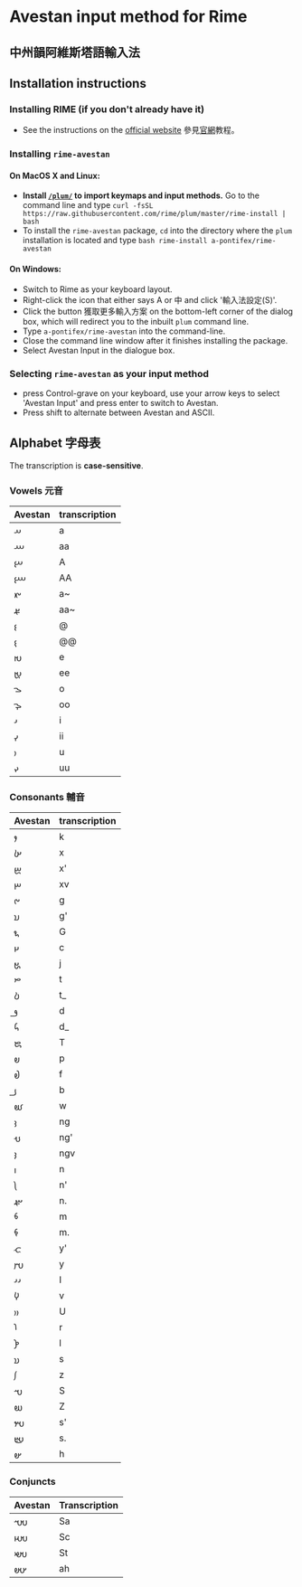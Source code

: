 # Avestan input method for Rime
## 中州韻阿維斯塔語輸入法

## Installation instructions

### Installing RIME (if you don't already have it)
- See the instructions on the [official website](https://rime.im/download/) 參見[官網](https://rime.im/download/)教程。
### Installing ``rime-avestan``
#### On MacOS X and Linux:
- **Install [``/plum/``](https://github.com/rime/plum) to import keymaps and input methods.** Go to the command line and type
```curl -fsSL https://raw.githubusercontent.com/rime/plum/master/rime-install | bash```
- To install the ``rime-avestan`` package, ``cd`` into the directory where the ``plum`` installation is located and type ```bash rime-install a-pontifex/rime-avestan```

#### On Windows:
- Switch to Rime as your keyboard layout.
- Right-click the icon that either says A or 中 and click '輸入法設定(S)'.
- Click the button 獲取更多輸入方案 on the bottom-left corner of the dialog box, which will redirect you to the inbuilt ``plum`` command line.
- Type ``a-pontifex/rime-avestan`` into the command-line.
- Close the command line window after it finishes installing the package.
- Select Avestan Input in the dialogue box.
### Selecting ``rime-avestan`` as your input method
- press Control-grave on your keyboard, use your arrow keys to select 'Avestan Input' and press enter to switch to Avestan.
- Press shift to alternate between Avestan and ASCII.
## Alphabet 字母表
The transcription is **case-sensitive**.
### Vowels 元音

|Avestan|transcription|
|--|--|
|𐬀|a|
|𐬁|aa|
|𐬂|A|
|𐬃|AA|
|𐬄|a~|
|𐬅|aa~|
|𐬆|@|
|𐬇|@@|
|𐬈|e|
|𐬉|ee|
|𐬊|o|
|𐬋|oo|
|𐬌|i|
|𐬍|ii|
|𐬎|u|
|𐬏|uu|

### Consonants 輔音

|Avestan|transcription|
|---|---|
|𐬐|k|
|𐬑|x|
|𐬒|x'|
|𐬓|xv|
|𐬔|g|
|𐬕|g'|
|𐬖|G|
|𐬗|c|
|𐬘|j|
|𐬙|t|
|𐬚|t_|
|𐬛|d|
|𐬜|d_|
|𐬝|T|
|𐬞|p|
|𐬟|f|
|𐬠|b|
|𐬡|w|
|𐬢|ng|
|𐬣|ng'|
|𐬤|ngv|
|𐬥|n|
|𐬦|n'|
|𐬧|n.|
|𐬨|m|
|𐬩|m.|
|𐬪|y'|
|𐬫|y|
|𐬌𐬌|I|
|𐬬|v|
|𐬎𐬎|U|
|𐬭|r|
|𐬮|l|
|𐬯|s|
|𐬰|z|
|𐬱|S|
|𐬲|Z|
|𐬳|s'|
|𐬴|s.|
|𐬵|h|

### Conjuncts
|Avestan|Transcription|
|---|---|
|𐬱𐬀|Sa|
|𐬱𐬗|Sc|
|𐬱𐬙|St|
|𐬀𐬵|ah|